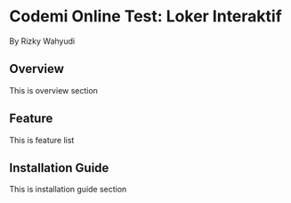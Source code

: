 # Codemi Online Test: Loker Interaktif

By Rizky Wahyudi

## Overview

This is overview section

## Feature

This is feature list

## Installation Guide

This is installation guide section